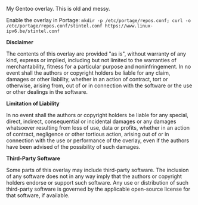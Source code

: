 My Gentoo overlay. This is old and messy.

Enable the overlay in Portage:
`mkdir -p /etc/portage/repos.conf; curl -o /etc/portage/repos.conf/stintel.conf https://www.linux-ipv6.be/stintel.conf`

**Disclaimer**

The contents of this overlay are provided "as is", without warranty of any kind, express or implied, including but not limited to the warranties of merchantability, fitness for a particular purpose and noninfringement. In no event shall the authors or copyright holders be liable for any claim, damages or other liability, whether in an action of contract, tort or otherwise, arising from, out of or in connection with the software or the use or other dealings in the software.

**Limitation of Liability**

In no event shall the authors or copyright holders be liable for any special, direct, indirect, consequential or incidental damages or any damages whatsoever resulting from loss of use, data or profits, whether in an action of contract, negligence or other tortious action, arising out of or in connection with the use or performance of the overlay, even if the authors have been advised of the possibility of such damages.

**Third-Party Software**

Some parts of this overlay may include third-party software. The inclusion of any software does not in any way imply that the authors or copyright holders endorse or support such software. Any use or distribution of such third-party software is governed by the applicable open-source license for that software, if available.
